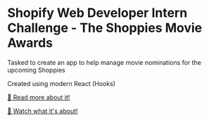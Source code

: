 # Shopify Web Developer Intern Challenge - The Shoppies Movie Awards

Tasked to create an app to help manage movie nominations for the upcoming Shoppies

Created using modern React (Hooks)

[🔗 Read more about it!](https://www.notion.so/The-Shoppies-project-plan-2a01351e871c47a4a090405398555295)

[🎥 Watch what it's about!](https://www.youtube.com/)
